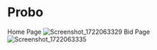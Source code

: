 # Probo
Home Page
![Screenshot_1722063329](https://github.com/user-attachments/assets/1383fc74-0140-4a78-9910-793317277798)
Bid Page
![Screenshot_1722063335](https://github.com/user-attachments/assets/dfa76bce-e11c-4866-bb14-5026cb3360a4)
